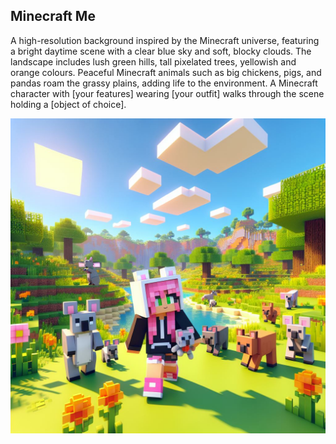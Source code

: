 ## Minecraft Me

A high-resolution background inspired by the Minecraft universe, featuring a bright daytime scene with a clear blue sky and soft, blocky clouds. The landscape includes lush green hills, tall pixelated trees, yellowish and orange colours. Peaceful Minecraft animals such as big chickens, pigs, and pandas roam the grassy plains, adding life to the environment. A Minecraft character with [your features] wearing [your outfit] walks through the scene holding a [object of choice].

![MinecraftMe](https://github.com/codess-aus/prompts/blob/660ce320b057bacd1d1d08843cc45ea773a8a231/assets/A%20high-resolution%20background%20inspired%20by%20the%20Minecraft%20universe%2C%20featuring%20a%20bright%20daytime%20scene%20wi%20(1).jpeg)
